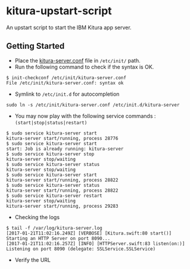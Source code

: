 # kitura-upstart-script
An upstart script to start the IBM Kitura app server.

## Getting Started

* Place the [kitura-server.conf](https://github.com/SwathiMystery/kitura-upstart-script/blob/master/kitura-server.conf) file in `/etc/init/` path.
* Run the following command to check if the syntax is OK.
```
$ init-checkconf /etc/init/kitura-server.conf 
File /etc/init/kitura-server.conf: syntax ok
```
* Symlink to `/etc/init.d` for autocompletion
```
sudo ln -s /etc/init/kitura-server.conf /etc/init.d/kitura-server
```
* You may now play with the following service commands : `(start|stop|status|restart)`
```
$ sudo service kitura-server start
kitura-server start/running, process 28776
$ sudo service kitura-server start
start: Job is already running: kitura-server
$ sudo service kitura-server stop
kitura-server stop/waiting
$ sudo service kitura-server status
kitura-server stop/waiting
$ sudo service kitura-server start
kitura-server start/running, process 28822
$ sudo service kitura-server status
kitura-server start/running, process 28822
$ sudo service kitura-server restart
kitura-server stop/waiting
kitura-server start/running, process 29283
```
* Checking the logs
```
$ tail -f /var/log/kitura-server.log
[2017-01-21T11:02:16.249Z] [VERBOSE] [Kitura.swift:80 start()] Starting an HTTP Server on port 8090...
[2017-01-21T11:02:16.257Z] [INFO] [HTTPServer.swift:83 listen(on:)] Listening on port 8090 (delegate: SSLService.SSLService)
```
* Verify the URL 
